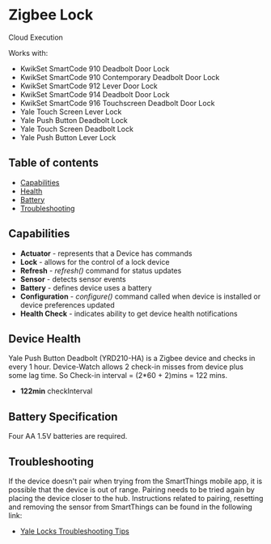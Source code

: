 # Zigbee Lock

Cloud Execution

Works with: 

* KwikSet SmartCode 910 Deadbolt Door Lock
* KwikSet SmartCode 910 Contemporary Deadbolt Door Lock
* KwikSet SmartCode 912 Lever Door Lock
* KwikSet SmartCode 914 Deadbolt Door Lock
* KwikSet SmartCode 916 Touchscreen Deadbolt Door Lock
* Yale Touch Screen Lever Lock
* Yale Push Button Deadbolt Lock
* Yale Touch Screen Deadbolt Lock
* Yale Push Button Lever Lock

## Table of contents

* [Capabilities](#capabilities)
* [Health](#device-health)
* [Battery](#battery-specification)
* [Troubleshooting](#troubleshooting)

## Capabilities

* **Actuator** - represents that a Device has commands
* **Lock** - allows for the control of a lock device
* **Refresh** - _refresh()_ command for status updates
* **Sensor** - detects sensor events
* **Battery** - defines device uses a battery
* **Configuration** - _configure()_ command called when device is installed or device preferences updated
* **Health Check** - indicates ability to get device health notifications

## Device Health

Yale Push Button Deadbolt (YRD210-HA) is a Zigbee device and checks in every 1 hour.
Device-Watch allows 2 check-in misses from device plus some lag time. So Check-in interval = (2*60 + 2)mins = 122 mins.

 * __122min__ checkInterval

## Battery Specification

Four AA 1.5V batteries are required.

## Troubleshooting

If the device doesn't pair when trying from the SmartThings mobile app, it is possible that the device is out of range.
Pairing needs to be tried again by placing the device closer to the hub.
Instructions related to pairing, resetting and removing the sensor from SmartThings can be found in the following link:
* [Yale Locks Troubleshooting Tips](https://support.smartthings.com/hc/en-us/articles/205138400)